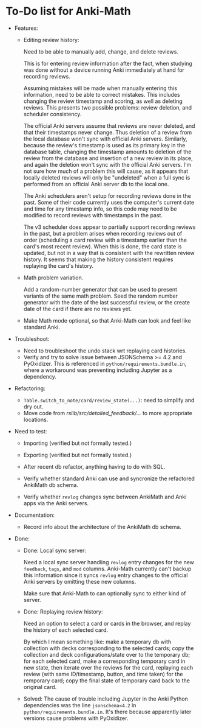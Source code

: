 # To-Do list for Anki-Math

- Features:
  - Editing review history:

    Need to be able to manually add, change, and delete reviews.

    This is for entering review information after the fact, when studying was
    done without a device running Anki immediately at hand for recording
    reviews.

    Assuming mistakes will be made when manually entering this information,
    need to be able to correct mistakes. This includes changing the review
    timestamp and scoring, as well as deleting reviews. This presents two
    possible problems: review deletion, and scheduler consistency.

    The official Anki servers assume that reviews are never deleted, and that
    their timestamps never change. Thus deletion of a review from the local
    database won't sync with official Anki servers. Similarly, because the
    review's timestamp is used as its primary key in the database table,
    changing the timestamp amounts to deletion of the review from the database
    and insertion of a new review in its place, and again the deletion won't
    sync with the official Anki servers. I'm not sure how much of a problem
    this will cause, as it appears that locally deleted reviews will only be
    "undeleted" when a full sync is performed from an official Anki server db
    to the local one.

    The Anki schedulers aren't setup for recording reviews done in the past.
    Some of their code currently uses the computer's current date and time for
    any timestamp info, so this code may need to be modified to record reviews
    with timestamps in the past.

    The v3 scheduler does appear to partially support recording reviews in the
    past, but a problem arises when recording reviews out of order (scheduling
    a card review with a timestamp earlier than the card's most recent review).
    When this is done, the card state is updated, but not in a way that is
    consistent with the rewritten review history. It seems that making the
    history consistent requires replaying the card's history.

  - Math problem variation.

    Add a random-number generator that can be used to present variants of the
    same math problem. Seed the random number generator with the date of the
    last successful review, or the create date of the card if there are no
    reviews yet.

  - Make Math mode optional, so that Anki-Math can look and feel like standard
    Anki.

- Troubleshoot:
  - Need to troubleshoot the undo stack wrt replaying card histories.
  - Verify and try to solve issue between JSONSchema >= 4.2 and PyOxidizer.
    This is referenced in `python/requirements.bundle.in`, where a workaround
    was preventing including Jupyter as a dependency.

- Refactoring:
  - `Table.switch_to_note/card/review_state(...)`: need to simplify and dry out.
  - Move code from _rslib/src/detailed_feedback/..._ to more appropriate
    locations.

- Need to test:
  - Importing (verified but not formally tested.)
  - Exporting (verified but not formally tested.)
  - After recent db refactor, anything having to do with SQL.
  - Verify whether standard Anki can use and syncronize the refactored AnkiMath
    db schema.

  - Verify whether `revlog` changes sync between AnkiMath and Anki apps via the
    Anki servers.

- Documentation:
  - Record info about the architecture of the AnkiMath db schema.

- Done:
  - Done: Local sync server:

    Need a local sync server handling `revlog` entry changes for the new
    `feedback`, `tags`, and `mod` columns. Anki-Math currently can't backup
    this information since it syncs `revlog` entry changes to the official Anki
    servers by omitting these new columns.

    Make sure that Anki-Math to can optionally sync to either kind of server.

  - Done: Replaying review history:

    Need an option to select a card or cards in the browser, and replay the
    history of each selected card.

    By which I mean something like: make a temporary db with collection with
    decks corresponding to the selected cards; copy the collection and deck
    configurations/state over to the temporary db; for each selected card, make
    a corresponding temporary card in new state, then iterate over the reviews
    for the card, replaying each review (with same ID/timestamp, button, and
    time taken) for the remporary card; copy the final state of temporary card
    back to the original card.

  - Solved: The cause of trouble including Jupyter in the Anki
    Python dependencies was the line `jsonschema<4.2` in
    `python/requirements.bundle.in`. It's there because apparently later
    versions cause problems with PyOxidizer.
